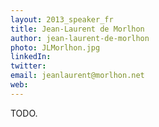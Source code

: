 ```yaml
---
layout: 2013_speaker_fr
title: Jean-Laurent de Morlhon
author: jean-laurent-de-morlhon
photo: JLMorlhon.jpg
linkedIn:
twitter:
email: jeanlaurent@morlhon.net
web:
---
```


TODO.